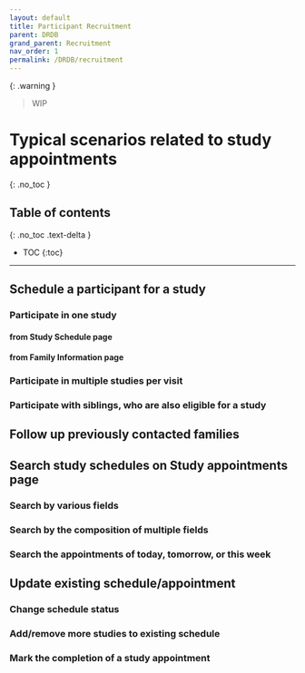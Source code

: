 ```yaml
---
layout: default
title: Participant Recruitment
parent: DRDB
grand_parent: Recruitment
nav_order: 1
permalink: /DRDB/recruitment
---
```

{: .warning }
> WIP

# Typical scenarios related to study appointments
{: .no_toc }

## Table of contents
{: .no_toc .text-delta }

* TOC
{:toc}

---
## Schedule a participant for a study

### Participate in one study

#### from Study Schedule page

#### from Family Information page

### Participate in multiple studies per visit

### Participate with siblings, who are also eligible for a study


## Follow up previously contacted families

## Search study schedules on Study appointments page
### Search by various fields

### Search by the composition of multiple fields

### Search the appointments of today, tomorrow, or this week 

## Update existing schedule/appointment

### Change schedule status

### Add/remove more studies to existing schedule

### Mark the completion of a study appointment